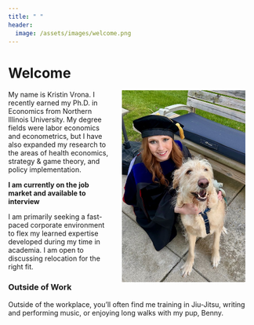 ```yaml
---
title: " "
header: 
  image: /assets/images/welcome.png
---
```


# Welcome​

<img src="https://github.com/kristin-vrona/Vrona-Profile/blob/master/assets/images/gradpicbenny.jpeg?raw=true" width="50%" hspace="20" align="right">

My name is Kristin Vrona. I recently earned my Ph.D. in Economics from Northern Illinois University. My degree fields were labor economics and econometrics, but I have also expanded my research to the areas of health economics, strategy & game theory, and policy implementation.

**I am currently on the job market and available to interview** 

I am primarily seeking a fast-paced corporate environment to flex my learned expertise developed during my time in academia. I am open to discussing relocation for the right fit. 



### Outside of Work

Outside of the workplace, you’ll often find me training in Jiu-Jitsu, writing and performing music, or enjoying long walks with my pup, Benny.  


